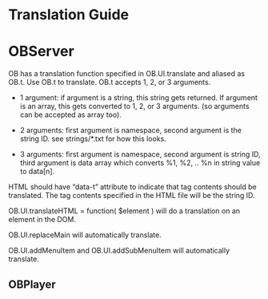 
# Translation Guide

# OBServer

OB has a translation function specified in OB.UI.translate and aliased as OB.t. Use OB.t to translate. OB.t accepts 1, 2, or 3 arguments.

- 1 argument: if argument is a string, this string gets returned. If argument is an array, this gets converted to 1, 2, or 3 arguments. (so arguments can be accepted as array too).

- 2 arguments: first argument is namespace, second argument is the string ID. see strings/*.txt for how this looks.

- 3 arguments: first argument is namespace, second argument is string ID, third argument is data array which converts %1, %2, .. %n in string value to data[n].

HTML should have “data-t” attribute to indicate that tag contents should be translated. The tag contents specified in the HTML file will be the string ID.

OB.UI.translateHTML = function( $element ) will do a translation on an element in the DOM.

OB.UI.replaceMain will automatically translate.

OB.UI.addMenuItem and OB.UI.addSubMenuItem will automatically translate.

## OBPlayer
